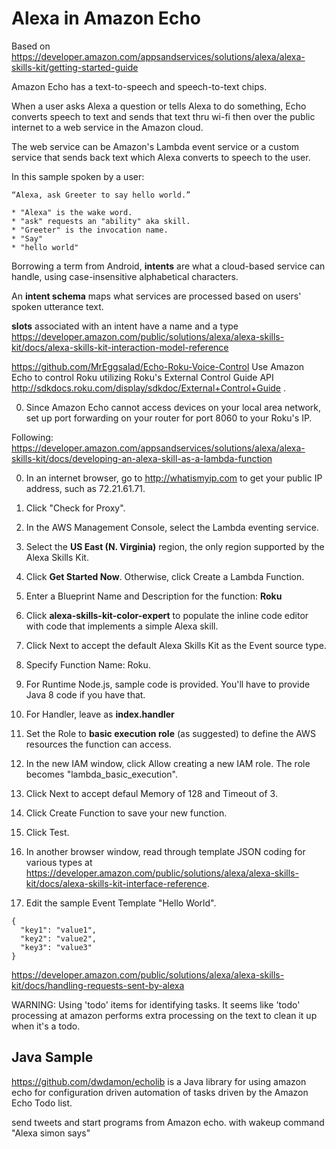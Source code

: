 # Alexa in Amazon Echo

Based on https://developer.amazon.com/appsandservices/solutions/alexa/alexa-skills-kit/getting-started-guide

Amazon Echo has a text-to-speech and speech-to-text chips.

When a user asks Alexa a question or tells Alexa to do something,
Echo converts speech to text and sends that text
thru wi-fi then over the public internet to a web service in the Amazon cloud.

The web service can be Amazon's Lambda event service or a custom service that
sends back text which Alexa converts to speech to the user.

In this sample spoken by a user:

    “Alexa, ask Greeter to say hello world.”

    * "Alexa" is the wake word.
    * "ask" requests an "ability" aka skill.
    * "Greeter" is the invocation name.
    * "Say"
    * "hello world"

Borrowing a term from Android, <strong>intents</strong> are what a cloud-based service can handle,
using case-insensitive alphabetical characters.

An <strong>intent schema</strong> maps what services are processed based on users' spoken utterance text.

<strong>slots</strong> associated with an intent have a name and a type
https://developer.amazon.com/public/solutions/alexa/alexa-skills-kit/docs/alexa-skills-kit-interaction-model-reference

https://github.com/MrEggsalad/Echo-Roku-Voice-Control
Use Amazon Echo to control Roku 
utilizing Roku's External Control Guide API http://sdkdocs.roku.com/display/sdkdoc/External+Control+Guide .

0. Since Amazon Echo cannot access devices on your local area network, 
    set up port forwarding on your router for port 8060 to your Roku's IP.

Following:
https://developer.amazon.com/appsandservices/solutions/alexa/alexa-skills-kit/docs/developing-an-alexa-skill-as-a-lambda-function

0. In an internet browser, go to http://whatismyip.com to get your public IP address, such as 72.21.61.71.
1. Click "Check for Proxy".

0. In the AWS Management Console, select the Lambda eventing service.
1. Select the <strong>US East (N. Virginia)</strong> region, the only region supported by the Alexa Skills Kit.
1. Click <strong>Get Started Now</strong>. Otherwise, click Create a Lambda Function.
0. Enter a Blueprint Name and Description for the function: <strong>Roku</strong>
0. Click <strong>alexa-skills-kit-color-expert</strong>
    to populate the inline code editor with code that implements a simple Alexa skill.
0. Click Next to accept the default Alexa Skills Kit as the Event source type.
0. Specify Function Name: Roku.
0. For Runtime Node.js, sample code is provided. You'll have to provide Java 8 code if you have that.
1. For Handler, leave as <strong>index.handler</strong>
0. Set the Role to <strong>basic execution role</strong> (as suggested) to define the AWS resources the function can access.
1. In the new IAM window, click Allow creating a new IAM role. The role becomes "lambda_basic_execution".
2. Click Next to accept defaul Memory of 128 and Timeout of 3.
2. Click Create Function to save your new function.
0. Click Test.
1. In another browser window, read through template JSON coding for various types at  https://developer.amazon.com/public/solutions/alexa/alexa-skills-kit/docs/alexa-skills-kit-interface-reference.
1. Edit the sample Event Template "Hello World".

```
{
  "key1": "value1",
  "key2": "value2",
  "key3": "value3"
}
```


https://developer.amazon.com/public/solutions/alexa/alexa-skills-kit/docs/handling-requests-sent-by-alexa

WARNING: Using 'todo' items for identifying tasks. It seems like 'todo' processing at amazon performs extra processing on the text to clean it up when it's a todo.


## <a name="JavaSample"> Java Sample</a>
https://github.com/dwdamon/echolib
is a Java library for using amazon echo
for configuration driven automation of tasks driven by the Amazon Echo Todo list. 

send tweets and start programs from Amazon echo.
with wakeup command "Alexa simon says"
